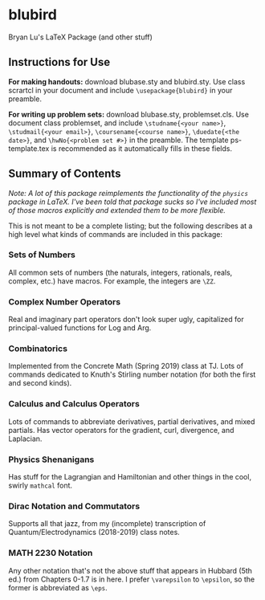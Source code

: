 # blubird
Bryan Lu's LaTeX Package (and other stuff) 

## Instructions for Use
**For making handouts:** download blubase.sty and blubird.sty. Use class scrartcl in your document and include `\usepackage{blubird}` in your preamble. 

**For writing up problem sets:** download blubase.sty, problemset.cls. Use document class problemset, and include `\studname{<your name>}`, `\studmail{<your email>}`, `\coursename{<course name>}`, `\duedate{<the date>}`, and `\hwNo{<problem set #>}` in the preamble. The template ps-template.tex is recommended as it automatically fills in these fields. 

## Summary of Contents
*Note: A lot of this package reimplements the functionality of the `physics` package in LaTeX. I've been told that package sucks so I've included most of those macros explicitly and extended them to be more flexible.*

This is not meant to be a complete listing; but the following describes at a high level what kinds of commands are included in this package: 

### Sets of Numbers
All common sets of numbers (the naturals, integers, rationals, reals, complex, etc.) have macros. For example, the integers are `\ZZ`. 

### Complex Number Operators
Real and imaginary part operators don't look super ugly, capitalized for principal-valued functions for Log and Arg. 

### Combinatorics
Implemented from the Concrete Math (Spring 2019) class at TJ. Lots of commands dedicated to Knuth's Stirling number notation (for both the first and second kinds). 

### Calculus and Calculus Operators 
Lots of commands to abbreviate derivatives, partial derivatives, and mixed partials. Has vector operators for the gradient, curl, divergence, and Laplacian. 

### Physics Shenanigans
Has stuff for the Lagrangian and Hamiltonian and other things in the cool, swirly `mathcal` font. 

### Dirac Notation and Commutators
Supports all that jazz, from my (incomplete) transcription of Quantum/Electrodynamics (2018-2019) class notes. 

### MATH 2230 Notation
Any other notation that's not the above stuff that appears in Hubbard (5th ed.) from Chapters 0-1.7 is in here. I prefer `\varepsilon` to `\epsilon`, so the former is abbreviated as `\eps`. 
